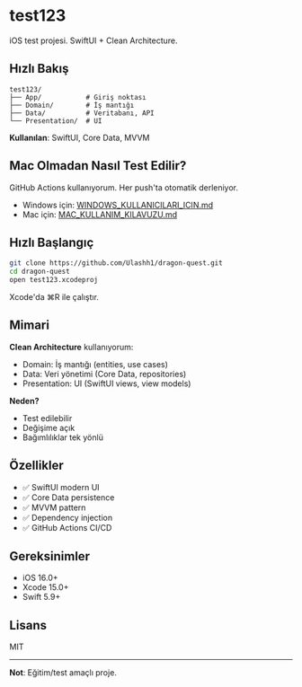 # test123

iOS test projesi. SwiftUI + Clean Architecture.

## Hızlı Bakış

```
test123/
├── App/           # Giriş noktası
├── Domain/        # İş mantığı
├── Data/          # Veritabanı, API
└── Presentation/  # UI
```

**Kullanılan**: SwiftUI, Core Data, MVVM

## Mac Olmadan Nasıl Test Edilir?

GitHub Actions kullanıyorum. Her push'ta otomatik derleniyor.

- Windows için: [WINDOWS_KULLANICILARI_ICIN.md](WINDOWS_KULLANICILARI_ICIN.md)
- Mac için: [MAC_KULLANIM_KILAVUZU.md](MAC_KULLANIM_KILAVUZU.md)

## Hızlı Başlangıç

```bash
git clone https://github.com/Ulashh1/dragon-quest.git
cd dragon-quest
open test123.xcodeproj
```

Xcode'da ⌘R ile çalıştır.

## Mimari

**Clean Architecture** kullanıyorum:
- Domain: İş mantığı (entities, use cases)
- Data: Veri yönetimi (Core Data, repositories)
- Presentation: UI (SwiftUI views, view models)

**Neden?**
- Test edilebilir
- Değişime açık
- Bağımlılıklar tek yönlü

## Özellikler

- ✅ SwiftUI modern UI
- ✅ Core Data persistence
- ✅ MVVM pattern
- ✅ Dependency injection
- ✅ GitHub Actions CI/CD

## Gereksinimler

- iOS 16.0+
- Xcode 15.0+
- Swift 5.9+

## Lisans

MIT

---

**Not**: Eğitim/test amaçlı proje.
